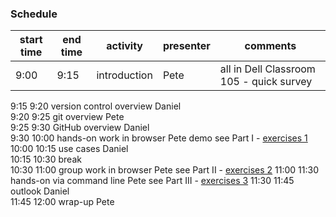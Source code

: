 ### Schedule

|start time|	end time	|activity	|presenter|	comments|
|-----------|-----------|----------|--------|----------|
|9:00|	9:15	|introduction|	Pete|	all in Dell Classroom 105 - quick survey|


9:15	9:20	version control overview	Daniel	
9:20	9:25	git overview	Pete	
9:25	9:30	GitHub overview	Daniel	
9:30	10:00	hands-on work in browser	Pete	demo see Part I - [exercises 1](https://github.com/UVA-DSI/git-intro/blob/master/exercises_1.md)
10:00	10:15	use cases	Daniel	
10:15	10:30	break		
10:30	11:00	group work in browser	Pete	see Part II - [exercises 2](https://github.com/UVA-DSI/git-intro/blob/master/exercises_2.md)
11:00	11:30	hands-on via command line	Pete	see Part III - [exercises 3](https://github.com/UVA-DSI/git-intro/blob/master/exercises_3.md)
11:30	11:45	outlook	Daniel	
11:45	12:00	wrap-up	Pete	
